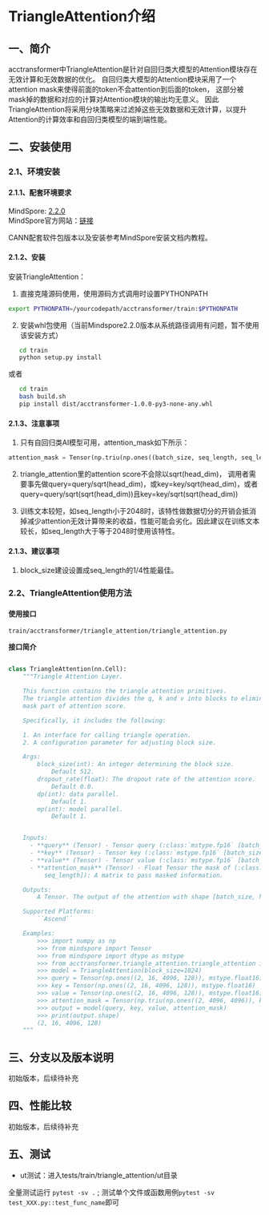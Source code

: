 # TriangleAttention介绍

## 一、简介

acctransformer中TriangleAttention是针对自回归类大模型的Attention模块存在无效计算和无效数据的优化。
自回归类大模型的Attention模块采用了一个attention mask来使得前面的token不会attention到后面的token，
这部分被mask掉的数据和对应的计算对Attention模块的输出均无意义。
因此TriangleAttention将采用分块策略来过滤掉这些无效数据和无效计算，以提升Attention的计算效率和自回归类模型的端到端性能。

## 二、安装使用

### 2.1、环境安装

#### 2.1.1、配套环境要求

MindSpore: [2.2.0](https://www.mindspore.cn/versions#2.2.0) <br>
MindSpore官方网站：[链接](https://www.mindspore.cn/install) <br>

CANN配套软件包版本以及安装参考MindSpore安装文档内教程。

#### 2.1.2、安装

安装TriangleAttention：

1. 直接克隆源码使用，使用源码方式调用时设置PYTHONPATH

```bash
export PYTHONPATH=/yourcodepath/acctransformer/train:$PYTHONPATH
```

2. 安装whl包使用（当前Mindspore2.2.0版本从系统路径调用有问题，暂不使用该安装方式）

```bash
   cd train
   python setup.py install
```

或者

```bash
   cd train
   bash build.sh
   pip install dist/acctransformer-1.0.0-py3-none-any.whl
```

#### 2.1.3、注意事项

1. 只有自回归类AI模型可用，attention_mask如下所示：

```python
attention_mask = Tensor(np.triu(np.ones((batch_size, seq_length, seq_length), dtype=np.float16), k=1))
```

2. triangle_attention里的attention score不会除以sqrt(head_dim)， 调用者需要事先做query=query/sqrt(head_dim)，或key=key/sqrt(head_dim)，或者query=query/sqrt(sqrt(head_dim))且key=key/sqrt(sqrt(head_dim))

3. 训练文本较短，如seq_length小于2048时，该特性做数据切分的开销会抵消掉减少attention无效计算带来的收益，性能可能会劣化。因此建议在训练文本较长，如seq_length大于等于2048时使用该特性。

#### 2.1.3、建议事项

1. block_size建设设置成seq_length的1/4性能最佳。

### 2.2、TriangleAttention使用方法

#### 使用接口

```train/acctransformer/triangle_attention/triangle_attention.py```

**接口简介**

```python

class TriangleAttention(nn.Cell):
    """Triangle Attention Layer.

    This function contains the triangle attention primitives.
    The triangle attention divides the q, k and v into blocks to eliminate invalid calculations and invalid data in the
    mask part of attention score.

    Specifically, it includes the following:

    1. An interface for calling triangle operation.
    2. A configuration parameter for adjusting block size.

    Args:
        block_size(int): An integer determining the block size.
            Default 512.
        dropout_rate(float): The dropout rate of the attention score.
            Default 0.0.
        dp(int): data parallel.
            Default 1.
        mp(int): model parallel.
            Default 1.


    Inputs:
      - **query** (Tensor) - Tensor query (:class:`mstype.fp16` [batch_size, head_num, seq_length, head_dim])
      - **key** (Tensor) - Tensor key (:class:`mstype.fp16` [batch_size, head_num, seq_length, head_dim])
      - **value** (Tensor) - Tensor value (:class:`mstype.fp16` [batch_size, head_num, seq_length, head_dim])
      - **attention_mask** (Tensor) - Float Tensor the mask of (:class:`mstype.fp16` [batch_size, seq_length,
          seq_length]): A matrix to pass masked information.

    Outputs:
        A Tensor. The output of the attention with shape [batch_size, head_num, seq_length, head_dim]

    Supported Platforms:
        ``Ascend``

    Examples:
        >>> import numpy as np
        >>> from mindspore import Tensor
        >>> from mindspore import dtype as mstype
        >>> from acctransformer.triangle_attention.triangle_attention import TriangleAttention
        >>> model = TriangleAttention(block_size=1024)
        >>> query = Tensor(np.ones((2, 16, 4096, 128)), mstype.float16)
        >>> key = Tensor(np.ones((2, 16, 4096, 128)), mstype.float16)
        >>> value = Tensor(np.ones((2, 16, 4096, 128)), mstype.float16)
        >>> attention_mask = Tensor(np.triu(np.ones((2, 4096, 4096)), k=1), mstype.float16)
        >>> output = model(query, key, value, attention_mask)
        >>> print(output.shape)
        (2, 16, 4096, 128)
    """

```

## 三、分支以及版本说明

初始版本，后续待补充

## 四、性能比较

初始版本，后续待补充

## 五、测试

* ut测试：进入tests/train/triangle_attention/ut目录

全量测试运行 `pytest -sv .` ; 测试单个文件或函数用例`pytest -sv test_XXX.py::test_func_name`即可